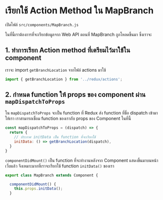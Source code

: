 
# เรียกใช้ Action Method ใน MapBranch

เปิดไฟล์ `src/components/MapBranch.js`

ในที่นี้เราต้องการที่จะเรียกข้อมูลจาก Web API ตอนที่ MapBranch ถูกโหลดขึ้นมา ซึ่งเราจะ

## 1. ทำการเรียก Action method ที่เตรียมไว้มาใช้ใน component 

เราจะ import `getBranchLocation` จากไฟล์ actions มาใช้

```js
import { getBranchLocation } from '../redux/actions';
```

## 2. กำหนด function ให้ props ของ component ผ่าน `mapDispatchToProps`

ใน `mapDispatchToProps` จะเป็น function ที่ Redux ส่ง function ที่ชื่อ dispatch เข้ามาให้เรา เราสามารถเชื่อม function ของเรากับ props ของ Component ในที่นี้

```js
const mapDispatchToProps = (dispatch) => {
  return {
    // ประกาศ initData เป็น function ที่จะเรียกใช้ 
    initData: () => getBranchLocation(dispatch),
  }
}
```

`componentDidMount()` เป็น function ที่จะทำงานหลังจาก Component แสดงขึ้นมาบนหน้าเว็บแล้ว จึงเหมาะมากที่เราจะเรียกใช้ function `initData()` ของเรา

```js
export class MapBranch extends Component {

  componentDidMount() {
    this.props.initData();
  }
```